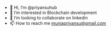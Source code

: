 - 👋 Hi, I’m @priyansuhub
- 👀 I’m interested in Blockchain development
- 💞️ I’m looking to collaborate on linkedin
- 📫 How to reach me muniapriyansu@gmail.com

<!---
priyansuhub/priyansuhub is a ✨ special ✨ repository because its `README.md` (this file) appears on your GitHub profile.
You can click the Preview link to take a look at your changes.
--->
